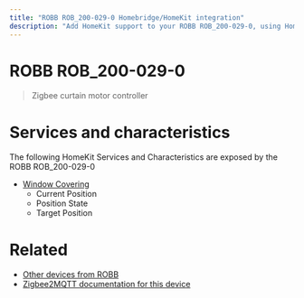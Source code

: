 ```yaml
---
title: "ROBB ROB_200-029-0 Homebridge/HomeKit integration"
description: "Add HomeKit support to your ROBB ROB_200-029-0, using Homebridge, Zigbee2MQTT and homebridge-z2m."
---
```

<!---
This file has been GENERATED using src/docgen/docgen.ts
DO NOT EDIT THIS FILE MANUALLY!
-->
# ROBB ROB_200-029-0
> Zigbee curtain motor controller


# Services and characteristics
The following HomeKit Services and Characteristics are exposed by
the ROBB ROB_200-029-0

* [Window Covering](../../cover.md)
  * Current Position
  * Position State
  * Target Position


# Related
* [Other devices from ROBB](../index.md#robb)
* [Zigbee2MQTT documentation for this device](https://www.zigbee2mqtt.io/devices/ROB_200-029-0.html)